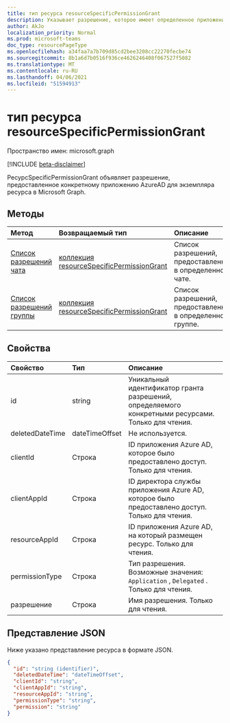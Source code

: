 ```yaml
---
title: тип ресурса resourceSpecificPermissionGrant
description: Указывает разрешение, которое имеет определенное приложение Azure AD.
author: AkJo
localization_priority: Normal
ms.prod: microsoft-teams
doc_type: resourcePageType
ms.openlocfilehash: a34faa7a7b709d85cd2bee3208cc22270fecbe74
ms.sourcegitcommit: 8b1a6d7b0516f936ce4626246408f067527f5082
ms.translationtype: MT
ms.contentlocale: ru-RU
ms.lasthandoff: 04/06/2021
ms.locfileid: "51594913"
---
```

# <a name="resourcespecificpermissiongrant-resource-type"></a>тип ресурса resourceSpecificPermissionGrant

Пространство имен: microsoft.graph

[!INCLUDE [beta-disclaimer](../../includes/beta-disclaimer.md)]

РесурсSpecificPermissionGrant объявляет разрешение, предоставленное конкретному приложению AzureAD для экземпляра ресурса в Microsoft Graph.

## <a name="methods"></a>Методы

|  Метод                                                                   |  Возвращаемый тип                                                                     | Описание                                                  | 
| :------------------------------------------------------------------------ | :------------------------------------------------------------------------------- | :----------------------------------------------------------- |
|[Список разрешений чата](../api/chat-list-permissiongrants.md)   | [коллекция resourceSpecificPermissionGrant](resourcespecificpermissiongrant.md) | Список разрешений, предоставленных в определенном чате.  |
|[Список разрешений группы](../api/group-list-permissiongrants.md) | [коллекция resourceSpecificPermissionGrant](resourcespecificpermissiongrant.md) | Список разрешений, предоставленных в определенной группе. |

## <a name="properties"></a>Свойства

| Свойство        | Тип          | Описание                                                                           |
| :-------------- | :------------ | :------------------------------------------------------------------------------------ |
| id              | string        | Уникальный идентификатор гранта разрешений, определяемого конкретными ресурсами. Только для чтения.           |
| deletedDateTime | dateTimeOffset| Не используется.                                                                             |
| clientId        | Строка        | ID приложения Azure AD, которое было предоставлено доступ. Только для чтения.                            |
| clientAppId     | Строка        | ID директора службы приложения Azure AD, которое было предоставлено доступ. Только для чтения.   |
| resourceAppId   | Строка        | ID приложения Azure AD, на который размещен ресурс. Только для чтения.                        |
| permissionType  | Строка        | Тип разрешения. Возможные значения: `Application` , `Delegated` . Только для чтения. |
| разрешение      | Строка        | Имя разрешения. Только для чтения.                                                |

## <a name="json-representation"></a>Представление JSON

Ниже указано представление ресурса в формате JSON.

<!-- {
  "blockType": "resource",
  "keyProperty": "id",
  "@odata.type": "microsoft.graph.resourceSpecificPermissionGrant"
}-->

```json
{
  "id": "string (identifier)",
  "deletedDateTime": "dateTimeOffset",
  "clientId": "string",
  "clientAppId": "string",
  "resourceAppId": "string",
  "permissionType": "string",
  "permission": "string"
}
```


